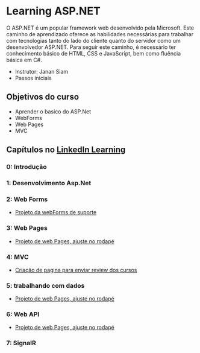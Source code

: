 # Learning ASP.NET

O ASP.NET é um popular framework web desenvolvido pela Microsoft. Este caminho de aprendizado oferece as habilidades necessárias para trabalhar com tecnologias tanto do lado do cliente quanto do servidor como um desenvolvedor ASP.NET. Para seguir este caminho, é necessário ter conhecimento básico de HTML, CSS e JavaScript, bem como fluência básica em C#.

- Instrutor: Janan Siam
- Passos iniciais

## Objetivos do curso

- Aprender o basico do ASP.Net
- WebForms
- Web Pages
- MVC

## Capítulos no [LinkedIn Learning](https://www.linkedin.com/learning/learning-asp-dot-net-2/introducing-the-asp-dot-net-framework?contextUrn=urn%3Ali%3AlyndaLearningPath%3A5c914ee3498ec00e71a387d4&resume=false)

### 0: Introdução


### 1: Desenvolvimento Asp.Net  

### 2: Web Forms
- [Projeto da webForms de suporte](Chp%202)
### 3: Web Pages
- [Projeto de web Pages, ajuste no rodapé](Chp%203)
### 4: MVC
- [Criação de pagina para enviar review dos cursos](Chp%204)
### 5: trabalhando com dados
- [Projeto de web Pages, ajuste no rodapé](Chp%205)
### 6: Web API
- [Projeto de web Pages, ajuste no rodapé](Chp%206)
### 7: SignalR

